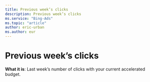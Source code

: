 ```yaml
---
title: Previous week’s clicks
description: Previous week’s clicks
ms.service: "Bing-Ads"
ms.topic: "article"
author: eric-urban
ms.author: eur
---
```


# Previous week’s clicks

**What it is**: Last week’s number of clicks with your current accelerated budget.


